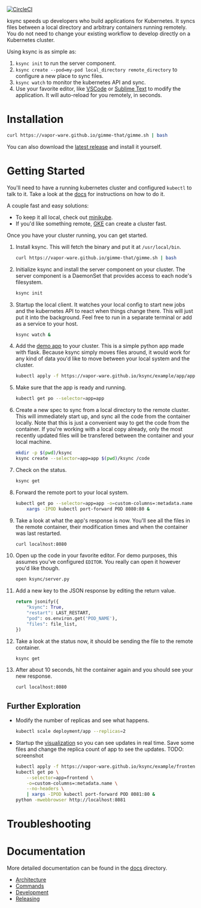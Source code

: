 [![CircleCI](https://circleci.com/gh/vapor-ware/ksync.svg?style=svg&circle-token=429269824f09028301b6e65310bd0cea8031d292)](https://circleci.com/gh/vapor-ware/ksync)

ksync speeds up developers who build applications for Kubernetes. It syncs files between a local directory and arbitrary containers running remotely. You do not need to change your existing workflow to develop directly on a Kubernetes cluster.

Using ksync is as simple as:

1. `ksync init` to run the server component.
1. `ksync create --pod=my-pod local_directory remote_directory` to configure a new place to sync files.
1. `ksync watch` to monitor the kubernetes API and sync.
1. Use your favorite editor, like [VSCode][vscode] or [Sublime Text][st3] to modify the application. It will auto-reload for you remotely, in seconds.

# Installation

```bash
curl https://vapor-ware.github.io/gimme-that/gimme.sh | bash
```

You can also download the [latest release][latest-release] and install it yourself.

# Getting Started

You'll need to have a running kubernetes cluster and configured `kubectl` to talk to it. Take a look at the [docs][k8s-setup] for instructions on how to do it.

A couple fast and easy solutions:

- To keep it all local, check out [minikube][minikube].
- If you'd like something remote, [GKE][GKE] can create a cluster fast.

Once you have your cluster running, you can get started.

1. Install ksync. This will fetch the binary and put it at `/usr/local/bin`.

    ```bash
    curl https://vapor-ware.github.io/gimme-that/gimme.sh | bash
    ```

1. Initialize ksync and install the server component on your cluster. The server component is a DaemonSet that provides access to each node's filesystem.

    ```bash
    ksync init
    ```

1. Startup the local client. It watches your local config to start new jobs and the kubernetes API to react when things change there. This will just put it into the background. Feel free to run in a separate terminal or add as a service to your host.

    ```bash
    ksync watch &
    ```

1. Add the [demo app][demo-app] to your cluster. This is a simple python app made with flask. Because ksync simply moves files around, it would work for any kind of data you'd like to move between your local system and the cluster.

    ```bash
    kubectl apply -f https://vapor-ware.github.io/ksync/example/app/app.yaml
    ```

1. Make sure that the app is ready and running.

    ```bash
    kubectl get po --selector=app=app
    ```

1. Create a new spec to sync from a local directory to the remote cluster. This will immediately start up, and sync all the code from the container locally. Note that this is just a convenient way to get the code from the container. If you're working with a local copy already, only the most recently updated files will be transfered between the container and your local machine.

    ```bash
    mkdir -p $(pwd)/ksync
    ksync create --selector=app=app $(pwd)/ksync /code
    ```

1. Check on the status.

    ```bash
    ksync get
    ```

1. Forward the remote port to your local system.

    ```bash
    kubectl get po --selector=app=app -o=custom-columns=:metadata.name --no-headers | \
        xargs -IPOD kubectl port-forward POD 8080:80 &
    ```

1. Take a look at what the app's response is now. You'll see all the files in the remote container, their modification times and when the container was last restarted.

    ```bash
    curl localhost:8080
    ```

1. Open up the code in your favorite editor. For demo purposes, this assumes you've configured `EDITOR`. You really can open it however you'd like though.

    ```bash
    open ksync/server.py
    ```

1. Add a new key to the JSON response by editing the return value.

    ```python
    return jsonify({
        "ksync": True,
        "restart": LAST_RESTART,
        "pod": os.environ.get('POD_NAME'),
        "files": file_list,
    })
    ```

1. Take a look at the status now, it should be sending the file to the remote container.

    ```bash
    ksync get
    ```

1. After about 10 seconds, hit the container again and you should see your new response.

    ```bash
    curl localhost:8080
    ```

## Further Exploration

- Modify the number of replicas and see what happens.

    ```bash
    kubectl scale deployment/app --replicas=2
    ```

- Startup the [visualization][frontend] so you can see updates in real time. Save some files and change the replica count of app to see the updates. TODO: screenshot

    ```bash
    kubectl apply -f https://vapor-ware.github.io/ksync/example/frontend/frontend.yaml
    kubectl get po \
        --selector=app=frontend \
        -o=custom-columns=:metadata.name \
        --no-headers \
        | xargs -IPOD kubectl port-forward POD 8081:80 &
    python -mwebbrowser http://localhost:8081
    ```

# Troubleshooting

# Documentation

More detailed documentation can be found in the [docs](docs) directory.

- [Architecture](docs/architecture.md)
- [Commands](docs/commands.md)
- [Development](docs/development.md)
- [Releasing](docs/releasing.md)

[vscode]: https://code.visualstudio.com/
[st3]: https://www.sublimetext.com/
[latest-release]: https://github.com/vapor-ware/ksync/releases
[k8s-setup]: https://kubernetes.io/docs/setup/pick-right-solution/
[GKE]: https://cloud.google.com/kubernetes-engine/docs/quickstart
[minikube]: https://github.com/kubernetes/minikube
[demo-app]: https://vapor-ware.github.io/ksync/example/app/app.yaml
[frontend]: https://vapor-ware.github.io/ksync/example/frontend/frontend.yaml
